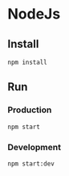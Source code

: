 # NodeJs

## Install
`npm install`

## Run

### Production
`npm start`

### Development
`npm start:dev`
